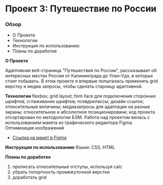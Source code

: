 # Проект 3: Путешествие по России

### Обзор
* О Проекте
* Технологии
* Инструкция по использованию
* Планы по доработке

**О Проекте**

Адаптивная веб-страница "Путешествия по России", рассказывает об интересных местах России от Калининграда до Улан-Удэ, в которых стоит побывать.
В этом проекте я впервые попыталась применить grid верстку и медиа запросы, чтобы сделать старницу адаптивной.

**Технологии**
flexbox;
grid layout;
font-face для подключения сторонних шрифтов;
сглаживание шрифтов;
псевдоклассы;
дизайн ссылок;
относительные величины;
медиазапросы для адаптации на разные экраны;
относительное и абсолютное позиционировани;
код проекта отсортирован по методологии БЭМ.
Работа над проектом велась с использованием макета из графического редактора Figma.
Оптимизация изображений

* [Ссылка на макет в Figma](https://www.figma.com/file/OyRWEjU6wBwRe1hapzQoLx/Sprint-3%3A-Russia-%2F-desktop-%2B-mobile?node-id=28503%3A0)

**Инструкция по использованию**
Языки: CSS, HTML


**Планы по доработке**
1. прописать относительные отступы, используя calc 
2. убрать топортность промежуточной верстки 
3. доработать grid 
